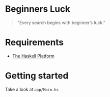 # Beginners Luck

> "Every search begins with beginner’s luck."

# Requirements

 - [The Haskell Platform](https://www.haskell.org/platform/)

# Getting started

Take a look at `app/Main.hs`